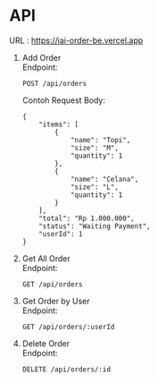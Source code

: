 # API

URL : https://iai-order-be.vercel.app

1.  Add Order <br>
    Endpoint: <br>
    ````````````
    POST /api/orders
    ````````````
    Contoh Request Body: <br>
    ````````````
    {
        "items": [
            {
                "name": "Topi",
                "size": "M",
                "quantity": 1
            },
            {
                "name": "Celana",
                "size": "L",
                "quantity": 1
            }
        ],
        "total": "Rp 1.000.000",
        "status": "Waiting Payment",
        "userId": 1
    }
    ````````````
2.  Get All Order <br>
    Endpoint: <br>
    ````````````
    GET /api/orders
    ````````````
3.  Get Order by User <br>
    Endpoint: <br>
    ````````````
    GET /api/orders/:userId
    ````````````
4.  Delete Order <br>
    Endpoint: <br>
    ````````````
    DELETE /api/orders/:id
    ````````````

